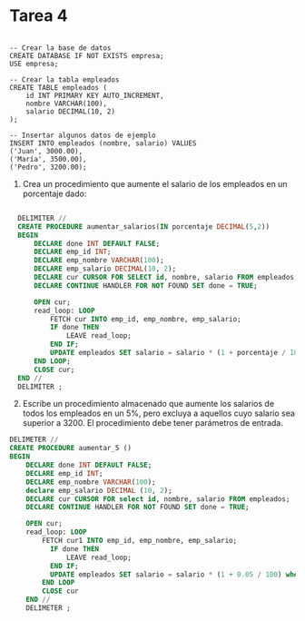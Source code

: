 # Tarea 4

```mysql

-- Crear la base de datos
CREATE DATABASE IF NOT EXISTS empresa;
USE empresa;

-- Crear la tabla empleados
CREATE TABLE empleados (
    id INT PRIMARY KEY AUTO_INCREMENT,
    nombre VARCHAR(100),
    salario DECIMAL(10, 2)
);

-- Insertar algunos datos de ejemplo
INSERT INTO empleados (nombre, salario) VALUES
('Juan', 3000.00),
('María', 3500.00),
('Pedro', 3200.00);
```

1. Crea un procedimiento que aumente el salario de los empleados en un porcentaje dado:

```sql
```
```sql
  DELIMITER //
  CREATE PROCEDURE aumentar_salarios(IN porcentaje DECIMAL(5,2))
  BEGIN
      DECLARE done INT DEFAULT FALSE;
      DECLARE emp_id INT;
      DECLARE emp_nombre VARCHAR(100);
      DECLARE emp_salario DECIMAL(10, 2);
      DECLARE cur CURSOR FOR SELECT id, nombre, salario FROM empleados;
      DECLARE CONTINUE HANDLER FOR NOT FOUND SET done = TRUE;

      OPEN cur;
      read_loop: LOOP
          FETCH cur INTO emp_id, emp_nombre, emp_salario;
          IF done THEN
              LEAVE read_loop;
          END IF;
          UPDATE empleados SET salario = salario * (1 + porcentaje / 100) WHERE id = emp_id;
      END LOOP;
      CLOSE cur;
  END //
  DELIMITER ;
```
2. Escribe un procedimiento almacenado que aumente los salarios de todos los empleados en un 5%, pero excluya a aquellos cuyo salario sea superior a 3200. El procedimiento debe tener parámetros de entrada.

```sql
DELIMETER //
CREATE PROCEDURE aumentar_5 ()
BEGIN
    DECLARE done INT DEFAULT FALSE;
    DECLARE emp_id INT;
    DECLARE emp_nombre VARCHAR(100);
    declare emp_salario DECIMAL (10, 2);
    DECLARE cur CURSOR FOR select id, nombre, salario FROM empleados;
    DECLARE CONTINUE HANDLER FOR NOT FOUND SET done = TRUE;

    OPEN cur;
    read_loop: LOOP
        FETCH cur1 INTO emp_id, emp_nombre, emp_salario;
          IF done THEN
              LEAVE read_loop;
          END IF;
          UPDATE empleados SET salario = salario * (1 + 0.05 / 100) where salario > 3200;
        END LOOP
        CLOSE cur
    END //
    DELIMETER ;
          
```